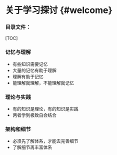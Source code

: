 关于学习探讨	{#welcome}
=====================
### 目录文件：

[TOC]

### 记忆与理解
- 有些知识需要记忆
- 大量的记忆有助于理解
- 理解有助于记忆
- 能理解就理解，不能理解就记忆

### 理论与实践
- 有的知识是理论，有的知识是实践
- 两者学到极致自会结合

### 架构和细节
- 必须先了解体系，才能去完善细节
- 了解细节再丰富体系


